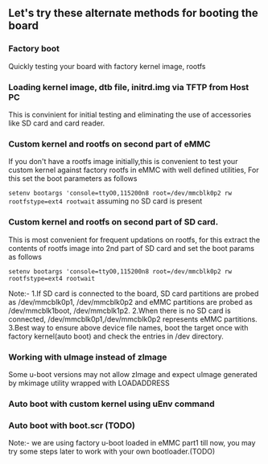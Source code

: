 ## Let's try these alternate methods for booting the board

### Factory boot

Quickly testing your board with factory kernel image, rootfs

### Loading kernel image, dtb file, initrd.img via TFTP from Host PC

This is convinient for initial testing and eliminating the use of accessories like SD card and card reader.

### Custom kernel and rootfs on second part of eMMC

If you don't have a rootfs image initially,this is convenient to test your custom kernel against factory rootfs in eMMC with well defined utilities, For this set the boot parameters as follows

`setenv bootargs 'console=ttyO0,115200n8 root=/dev/mmcblk0p2 rw rootfstype=ext4 rootwait` assuming  no SD card is present

### Custom kernel and rootfs on second part of SD card.

This is most convenient for frequent updations on rootfs, for this extract the contents of rootfs image into 2nd part of SD card and set the boot params as follows

`setenv bootargs 'console=ttyO0,115200n8 root=/dev/mmcblk0p2 rw rootfstype=ext4 rootwait`

Note:- 1.If SD card is connected to the board, SD card partitions are probed as /dev/mmcblk0p1, /dev/mmcblk0p2 and eMMC partitions are probed as /dev/mmcblk1boot, /dev/mmcblk1p2.
       2.When there is no SD card is connected, /dev/mmcblk0p1,/dev/mmcblk0p2 represents eMMC partitions.
       3.Best way to ensure above device file names, boot the target once with factory kernel(auto boot) and check the entries in /dev directory.

### Working with uImage instead of zImage

Some u-boot versions may not allow zImage and expect uImage generated by mkimage utility wrapped with LOADADDRESS

### Auto boot with custom kernel using uEnv command

### Auto boot with boot.scr (TODO)

Note:- we are using factory u-boot loaded in eMMC part1 till now, you may try some steps later to work with your own bootloader.(TODO)
